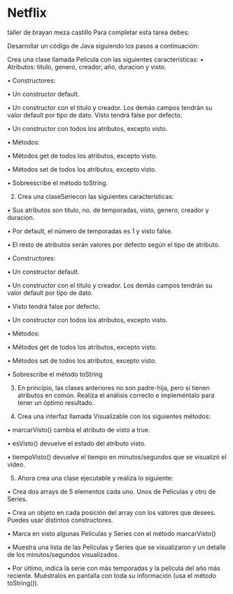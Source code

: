 # Netflix
taller de brayan meza castillo
Para completar esta tarea debes:

Desarrollar un código de Java siguiendo los pasos a continuación:

Crea una clase llamada Pelicula con las siguientes características:
• Atributos: titulo, genero, creador, año, duracion y visto.

• Constructores:

• Un constructor default.

• Un constructor con el titulo y creador. Los demás campos tendrán su valor default por tipo de dato. Visto tendrá false por defecto.

• Un constructor con todos los atributos, excepto visto.

• Métodos:

• Métodos get de todos los atributos, excepto visto.

• Métodos set de todos los atributos, excepto visto.

• Sobreescribe el método toString.

2. Crea una claseSeriecon las siguientes características:

• Sus atributos son titulo, no. de temporadas, visto, genero, creador y duracion.

• Por default, el número de temporadas es 1 y visto false.

• El resto de atributos serán valores por defecto según el tipo de atributo.

• Constructores:

• Un constructor default.

• Un constructor con el titulo y creador. Los demás campos tendrán su valor default por tipo de dato.

• Visto tendrá false por defecto.

• Un constructor con todos los atributos, excepto visto.

• Métodos:

• Métodos get de todos los atributos, excepto visto.

• Métodos set de todos los atributos, excepto visto.

• Sobrescribe el método toString

3. En principio, las clases anteriores no son padre-hija, pero sí tienen atributos en común. Realiza el análisis correcto e impleméntalo para tener un óptimo resultado.

4. Crea una interfaz llamada Visualizable con los siguientes métodos:

• marcarVisto() cambia el atributo de visto a true.

• esVisto() devuelve el estado del atributo visto.

• tiempoVisto() devuelve el tiempo en minutos/segundos que se visualizó el video.

5. Ahora crea una clase ejecutable y realiza lo siguiente:

• Crea dos arrays de 5 elementos cada uno. Unos de Peliculas y otro de Series.

• Crea un objeto en cada posición del array con los valores que desees. Puedes usar distintos constructores.

• Marca en visto algunas Películas y Series con el método marcarVisto()

• Muestra una lista de las Películas y Series que se visualizaron y un detalle de los minutos/segundos visualizados.

• Por último, indica la serie con más temporadas y la película del año más reciente. Muéstralos en pantalla con toda su información (usa el método toString()).

